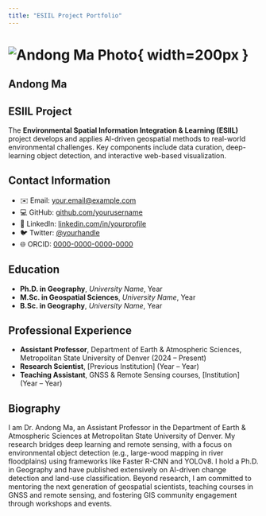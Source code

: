 ```yaml
---
title: "ESIIL Project Portfolio"
---
```


# ![Andong Ma Photo](path/to/your-photo.jpg){ width=200px }  
## Andong Ma

## ESIIL Project
The **Environmental Spatial Information Integration & Learning (ESIIL)** project develops and applies AI-driven geospatial methods to real-world environmental challenges. Key components include data curation, deep-learning object detection, and interactive web-based visualization.

## Contact Information
- ✉️ Email: [your.email@example.com](mailto:your.email@example.com)  
- 💻 GitHub: [github.com/yourusername](https://github.com/yourusername)  
- 🔗 LinkedIn: [linkedin.com/in/yourprofile](https://www.linkedin.com/in/yourprofile)  
- 🐦 Twitter: [@yourhandle](https://twitter.com/yourhandle)  
- 🌐 ORCID: [0000-0000-0000-0000](https://orcid.org/0000-0000-0000-0000)

## Education
- **Ph.D. in Geography**, _University Name_, Year  
- **M.Sc. in Geospatial Sciences**, _University Name_, Year  
- **B.Sc. in Geography**, _University Name_, Year  

## Professional Experience
- **Assistant Professor**, Department of Earth & Atmospheric Sciences, Metropolitan State University of Denver (2024 – Present)  
- **Research Scientist**, [Previous Institution] (Year – Year)  
- **Teaching Assistant**, GNSS & Remote Sensing courses, [Institution] (Year – Year)  

## Biography
I am Dr. Andong Ma, an Assistant Professor in the Department of Earth & Atmospheric Sciences at Metropolitan State University of Denver. My research bridges deep learning and remote sensing, with a focus on environmental object detection (e.g., large-wood mapping in river floodplains) using frameworks like Faster R-CNN and YOLOv8. I hold a Ph.D. in Geography and have published extensively on AI-driven change detection and land-use classification. Beyond research, I am committed to mentoring the next generation of geospatial scientists, teaching courses in GNSS and remote sensing, and fostering GIS community engagement through workshops and events.
